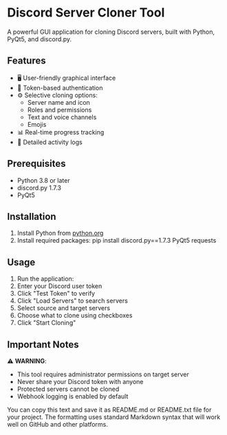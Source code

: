 # Discord Server Cloner Tool

A powerful GUI application for cloning Discord servers, built with Python, PyQt5, and discord.py.

## Features

- 🖥️ User-friendly graphical interface
- 🔑 Token-based authentication
- ⚙️ Selective cloning options:
  - Server name and icon
  - Roles and permissions
  - Text and voice channels
  - Emojis
- 📊 Real-time progress tracking
- 📝 Detailed activity logs

## Prerequisites

- Python 3.8 or later
- discord.py 1.7.3
- PyQt5

## Installation

1. Install Python from [python.org](https://www.python.org/downloads/)
2. Install required packages:
pip install discord.py==1.7.3 PyQt5 requests

## Usage

1. Run the application:
2. Enter your Discord user token
3. Click "Test Token" to verify
4. Click "Load Servers" to search servers
5. Select source and target servers
6. Choose what to clone using checkboxes
7. Click "Start Cloning"

## Important Notes

⚠️ **WARNING**: 
- This tool requires administrator permissions on target server
- Never share your Discord token with anyone
- Protected servers cannot be cloned
- Webhook logging is enabled by default

You can copy this text and save it as README.md or README.txt file for your project. The formatting uses standard Markdown syntax that will work well on GitHub and other platforms.
